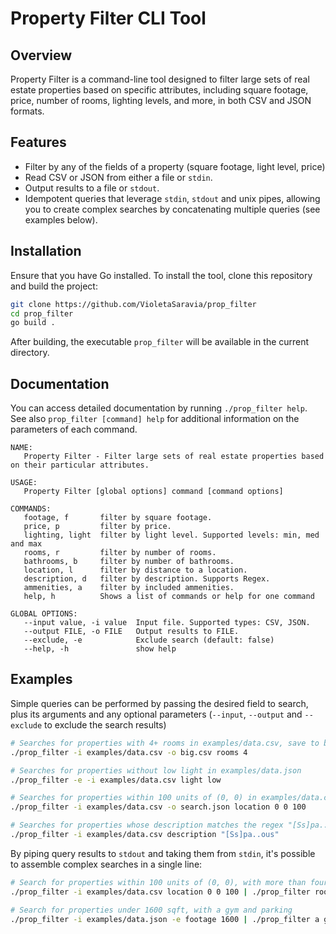 # Property Filter CLI Tool
## Overview
Property Filter is a command-line tool designed to filter large sets of real estate properties based on specific attributes, including square footage, price, number of rooms, lighting levels, and more, in both CSV and JSON formats.

## Features
* Filter by any of the fields of a property (square footage, light level, price)
* Read CSV or JSON from either a file or `stdin`.
* Output results to a file or `stdout`.
* Idempotent queries that leverage `stdin`, `stdout` and unix pipes, allowing you to create complex searches by concatenating multiple queries (see examples below).

## Installation
Ensure that you have Go installed. To install the tool, clone this repository and build the project:

```bash
git clone https://github.com/VioletaSaravia/prop_filter
cd prop_filter
go build .
```

After building, the executable `prop_filter` will be available in the current directory. 

## Documentation

You can access detailed documentation by running `./prop_filter help`. See also `prop_filter [command] help` for additional information on the parameters of each command.

```text
NAME:
   Property Filter - Filter large sets of real estate properties based on their particular attributes.

USAGE:
   Property Filter [global options] command [command options]

COMMANDS:
   footage, f       filter by square footage.
   price, p         filter by price.
   lighting, light  filter by light level. Supported levels: min, med and max
   rooms, r         filter by number of rooms.
   bathrooms, b     filter by number of bathrooms.
   location, l      filter by distance to a location.
   description, d   filter by description. Supports Regex.
   ammenities, a    filter by included ammenities.
   help, h          Shows a list of commands or help for one command

GLOBAL OPTIONS:
   --input value, -i value  Input file. Supported types: CSV, JSON.
   --output FILE, -o FILE   Output results to FILE.
   --exclude, -e            Exclude search (default: false)
   --help, -h               show help
```

## Examples

Simple queries can be performed by passing the desired field to search, plus its arguments and any optional parameters (`--input`, `--output` and `--exclude` to exclude the search results)

```bash
# Searches for properties with 4+ rooms in examples/data.csv, save to big.csv
./prop_filter -i examples/data.csv -o big.csv rooms 4

# Searches for properties without low light in examples/data.json
./prop_filter -e -i examples/data.csv light low

# Searches for properties within 100 units of (0, 0) in examples/data.csv, save to search.json
./prop_filter -i examples/data.csv -o search.json location 0 0 100

# Searches for properties whose description matches the regex "[Ss]pa..ous" in examples/data.csv
./prop_filter -i examples/data.csv description "[Ss]pa..ous"
```

By piping query results to `stdout` and taking them from `stdin`, it's possible to assemble complex searches in a single line:

```bash
# Search for properties within 100 units of (0, 0), with more than four rooms and a pool, save to search.csv
./prop_filter -i examples/data.csv location 0 0 100 | ./prop_filter rooms 4 | ./prop_filter -o search.csv a pool

# Search for properties under 1600 sqft, with a gym and parking
./prop_filter -i examples/data.json -e footage 1600 | ./prop_filter a gym | ./prop_filter a parking
```

